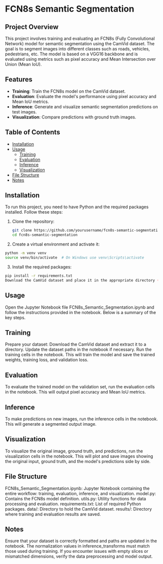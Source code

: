 # FCN8s Semantic Segmentation

## Project Overview

This project involves training and evaluating an FCN8s (Fully Convolutional Network) model for semantic segmentation using the CamVid dataset. The goal is to segment images into different classes such as roads, vehicles, pedestrians, etc. The model is based on a VGG16 backbone and is evaluated using metrics such as pixel accuracy and Mean Intersection over Union (Mean IoU).

## Features

- **Training**: Train the FCN8s model on the CamVid dataset.
- **Evaluation**: Evaluate the model's performance using pixel accuracy and Mean IoU metrics.
- **Inference**: Generate and visualize semantic segmentation predictions on test images.
- **Visualization**: Compare predictions with ground truth images.

## Table of Contents

- [Installation](#installation)
- [Usage](#usage)
  - [Training](#training)
  - [Evaluation](#evaluation)
  - [Inference](#inference)
  - [Visualization](#visualization)
- [File Structure](#file-structure)
- [Notes](#notes)

## Installation

To run this project, you need to have Python and the required packages installed. Follow these steps:

1. Clone the repository:
   ```bash
   git clone https://github.com/yourusername/fcn8s-semantic-segmentation.git
   cd fcn8s-semantic-segmentation
   ```
  
2. Create a virtual environment and activate it:
  ```bash
  python -m venv venv
  source venv/bin/activate  # On Windows use venv\Scripts\activate
```

3. Install the required packages:
  ```bash
  pip install -r requirements.txt
  Download the CamVid dataset and place it in the appropriate directory (details below).
```

## Usage
Open the Jupyter Notebook file FCN8s_Semantic_Segmentation.ipynb and follow the instructions provided in the notebook. Below is a summary of the key steps.

## Training
Prepare your dataset:
Download the CamVid dataset and extract it to a directory.
Update the dataset paths in the notebook if necessary.
Run the training cells in the notebook. This will train the model and save the trained weights, training loss, and validation loss.

## Evaluation
To evaluate the trained model on the validation set, run the evaluation cells in the notebook. This will output pixel accuracy and Mean IoU metrics.

## Inference
To make predictions on new images, run the inference cells in the notebook. This will generate a segmented output image.

## Visualization
To visualize the original image, ground truth, and predictions, run the visualization cells in the notebook. This will plot and save images showing the original input, ground truth, and the model's predictions side by side.

## File Structure
FCN8s_Semantic_Segmentation.ipynb: Jupyter Notebook containing the entire workflow: training, evaluation, inference, and visualization.
model.py: Contains the FCN8s model definition.
utils.py: Utility functions for data processing and evaluation.
requirements.txt: List of required Python packages.
data/: Directory to hold the CamVid dataset.
results/: Directory where training and evaluation results are saved.
## Notes
Ensure that your dataset is correctly formatted and paths are updated in the notebook.
The normalization values in inference_transforms must match those used during training.
If you encounter issues with empty slices or mismatched dimensions, verify the data preprocessing and model output.
